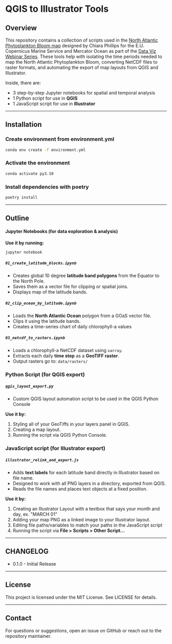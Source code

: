 # QGIS to Illustrator Tools

## Overview

This repository contains a collection of scripts used in the [North Atlantic Phytoplankton Bloom map](https://www.chiaraphillips.com/maps/phytoplankton-bloom) designed by Chiara Phillips for the E.U. Copernicus Marine Service and Mercator Ocean as part of the [Data Viz Webinar Series](https://youtu.be/Ie22d4oVOPA?t=3377).
These tools help with isolating the time periods needed to map the North Atlantic Phytoplankton Bloom, converting NetCDF files to raster formats, and automating the export of map layouts from QGIS and Illustrator.

Inside, there are:
- 3 step-by-step Jupyter notebooks for spatial and temporal analysis
- 1 Python script for use in **QGIS**
- 1 JavaScript script for use in **Illustrator**

---

## Installation

### Create environment from environment.yml

```bash
conda env create -f environment.yml
```

### Activate the environment
```bash
conda activate py3.10
```

### Install dependencies with poetry
```bash
poetry install
```
---

## Outline
#### Jupyter Notebooks (for data exploration & analysis)
**Use it by running:**
```bash
jupyter notebook
```
##### `01_create_latitude_blocks.ipynb`
- Creates global 10 degree **latitude band polygons** from the Equator to the North Pole.
- Saves them as a vector file for clipping or spatial joins.
- Displays map of the latitude bands.

##### `02_clip_ocean_by_latitude.ipynb`
- Loads the **North Atlantic Ocean** polygon from a GOaS vector file.
- Clips it using the latitude bands.
- Creates a time-series chart of daily chlorophyll-a values

##### `03_netcdf_to_rasters.ipynb`
- Loads a chlorophyll-a NetCDF dataset using `xarray`.
- Extracts each daily **time step** as a **GeoTIFF raster**.
- Output rasters go to: `data/rasters/`


### Python Script (for QGIS export)

##### `qgis_layout_export.py`
- Custom QGIS layout automation script to be used in the QGIS Python Console

**Use it by:**
1. Styling all of your GeoTiffs in your layers panel in QGIS.
2. Creating a map layout.
3. Running the script via QGIS Python Console.


### JavaScript script (for Illustrator export)

##### `illustrator_relink_and_export.js`
- Adds **text labels** for each latitude band directly in Illustrator based on file name.
- Designed to work with all PNG layers in a directory, exported from QGIS.
- Reads the file names and places text objects at a fixed position.

**Use it by:**
1. Creating an Illustrator Layout with a textbox that says your month and day, ex. "MARCH 01"
2. Adding your map PNG as a linked image to your Illustrator layout.
3. Editing file paths/variables to match your paths in the JavaScript script
4. Running the script via **File > Scripts > Other Script...**

---

## CHANGELOG

- 0.1.0 - Initial Release

---

## License

This project is licensed under the MIT License. See LICENSE for details.

---

## Contact

For questions or suggestions, open an issue on GitHub or reach out to the repository maintainer.
